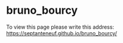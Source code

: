 # bruno_bourcy

To view this page please write this address: https://septanteneuf.github.io/bruno_bourcy/
